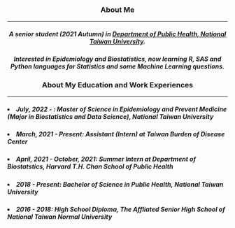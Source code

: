 <h3 align=center>About Me</h3>

---

<h5 align=center>A senior student (2021 Autumn) in <a href="http://dph.ntu.edu.tw/web/index/index.jsp?lang=en">Department of Public Health, National Taiwan University</a>.</h5>
<h5 align=center>Interested in Epidemiology and Biostatistics, now learning R, SAS and Python languages for Statistics and some Machine Learning questions.</h5>

<h3 align=center>About My Education and Work Experiences</h3>

---
<h5 align=left><li>July, 2022 - : Master of Science in Epidemiology and Prevent Medicine (Major in Biostatistics and Data Science), National Taiwan University</li></h5>
<h5 align=left><li>March, 2021 - Present: Assistant (Intern) at Taiwan Burden of Disease Center</li></h5>
<h5 align=left><li>April, 2021 - October, 2021: Summer Intern at Department of Biostatstics, Harvard T.H. Chan School of Public Health</li></h5>
<h5 align=left><li>2018 - Present: Bachelor of Science in Public Health, National Taiwan University</li></h5>
<h5 align=left><li>2016 - 2018: High School Diploma, The Affliated Senior High School of National Taiwan Normal University</li></h5>
